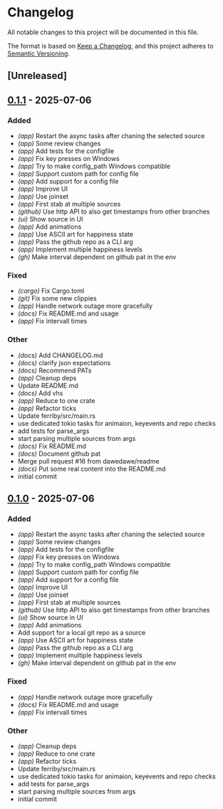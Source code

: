 # Changelog

All notable changes to this project will be documented in this file.

The format is based on [Keep a Changelog](https://keepachangelog.com/en/1.0.0/),
and this project adheres to [Semantic Versioning](https://semver.org/spec/v2.0.0.html).

## [Unreleased]

## [0.1.1](https://github.com/dawedawe/ferriby/releases/tag/v0.1.1) - 2025-07-06

### Added

- *(app)* Restart the async tasks after chaning the selected source
- *(app)* Some review changes
- *(app)* Add tests for the configfile
- *(app)* Fix key presses on Windows
- *(app)* Try to make config_path Windows compatible
- *(app)* Support custom path for config file
- *(app)* Add support for a config file
- *(app)* Improve UI
- *(app)* Use joinset
- *(app)* First stab at multiple sources
- *(github)* Use http API to also get timestamps from other branches
- *(ui)* Show source in UI
- *(app)* Add animations
- *(app)* Use ASCII art for happiness state
- *(app)* Pass the github repo as a CLI arg
- *(app)* Implement multiple happiness levels
- *(gh)* Make interval dependent on github pat in the env

### Fixed

- *(cargo)* Fix Cargo.toml
- *(git)* Fix some new clippies
- *(app)* Handle network outage more gracefully
- *(docs)* Fix README.md and usage
- *(app)* Fix intervall times

### Other

- *(docs)* Add CHANGELOG.md
- *(docs)* clarify json expectations
- *(docs)* Recommend PATs
- *(app)* Cleanup deps
- Update README.md
- *(docs)* Add vhs
- *(app)* Reduce to one crate
- *(app)* Refactor ticks
- Update ferriby/src/main.rs
- use dedicated tokio tasks for animaion, keyevents and repo checks
- add tests for parse_args
- start parsing multiple sources from args
- *(docs)* Fix README.md
- *(docs)* Document github pat
- Merge pull request #16 from dawedawe/readme
- *(docs)* Put some real content into the README.md
- initial commit

## [0.1.0](https://github.com/dawedawe/ferriby/releases/tag/v0.1.0) - 2025-07-06

### Added

- *(app)* Restart the async tasks after chaning the selected source
- *(app)* Some review changes
- *(app)* Add tests for the configfile
- *(app)* Fix key presses on Windows
- *(app)* Try to make config_path Windows compatible
- *(app)* Support custom path for config file
- *(app)* Add support for a config file
- *(app)* Improve UI
- *(app)* Use joinset
- *(app)* First stab at multiple sources
- *(github)* Use http API to also get timestamps from other branches
- *(ui)* Show source in UI
- *(app)* Add animations
- Add support for a local git repo as a source
- *(app)* Use ASCII art for happiness state
- *(app)* Pass the github repo as a CLI arg
- *(app)* Implement multiple happiness levels
- *(gh)* Make interval dependent on github pat in the env

### Fixed

- *(app)* Handle network outage more gracefully
- *(docs)* Fix README.md and usage
- *(app)* Fix intervall times

### Other

- *(app)* Cleanup deps
- *(app)* Reduce to one crate
- *(app)* Refactor ticks
- Update ferriby/src/main.rs
- use dedicated tokio tasks for animaion, keyevents and repo checks
- add tests for parse_args
- start parsing multiple sources from args
- initial commit
